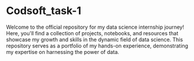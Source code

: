 # Codsoft_task-1
Welcome to the official repository for my data science internship journey! Here, you'll find a collection of projects, notebooks, and resources that showcase my growth and skills in the dynamic field of data science. This repository serves as a portfolio of my hands-on experience, demonstrating my expertise on harnessing the power of data. 
